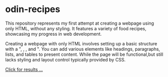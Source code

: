 # odin-recipes

This repository represents my first attempt at creating a webpage using only HTML, without any styling. It features a variety of food recipes, showcasing my progress in web development.

Creating a webpage with only HTML involves setting up a basic structure with a "<!DOCTYPE html>, <html>, <head>, and <body>". You can add various elements like headings, paragraphs, lists, and tables to present content. While the page will be functional,but still lacks styling and layout control typically provided by CSS.

<a href="https://niylii.github.io/odin-recipes/" >Click for results ...</a>
